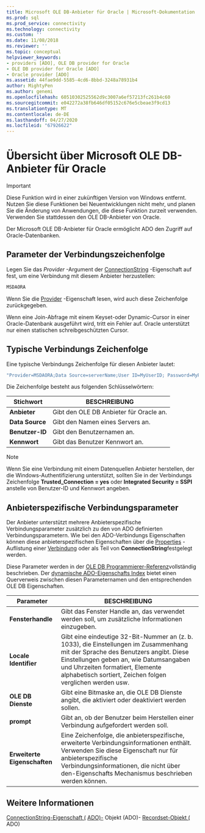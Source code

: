 ```yaml
---
title: Microsoft OLE DB-Anbieter für Oracle | Microsoft-Dokumentation
ms.prod: sql
ms.prod_service: connectivity
ms.technology: connectivity
ms.custom: ''
ms.date: 11/08/2018
ms.reviewer: ''
ms.topic: conceptual
helpviewer_keywords:
- providers [ADO], OLE DB provider for Oracle
- OLE DB provider for Oracle [ADO]
- Oracle provider [ADO]
ms.assetid: 44fae9dd-5585-4cd6-8bbd-3248a78931b4
author: MightyPen
ms.author: genemi
ms.openlocfilehash: 60510302525562d9c3007a6ef57213fc261b4c60
ms.sourcegitcommit: e042272a38fb646df05152c676e5cbeae3f9cd13
ms.translationtype: MT
ms.contentlocale: de-DE
ms.lasthandoff: 04/27/2020
ms.locfileid: "67926622"
---
```

# <a name="microsoft-ole-db-provider-for-oracle-overview"></a>Übersicht über Microsoft OLE DB-Anbieter für Oracle
> [!IMPORTANT]
>  Diese Funktion wird in einer zukünftigen Version von Windows entfernt. Nutzen Sie diese Funktionen bei Neuentwicklungen nicht mehr, und planen Sie die Änderung von Anwendungen, die diese Funktion zurzeit verwenden. Verwenden Sie stattdessen den OLE DB-Anbieter von Oracle.

 Der Microsoft OLE DB-Anbieter für Oracle ermöglicht ADO den Zugriff auf Oracle-Datenbanken.

## <a name="connection-string-parameters"></a>Parameter der Verbindungszeichenfolge
 Legen Sie das *Provider* -Argument der [ConnectionString](../../../ado/reference/ado-api/connectionstring-property-ado.md) -Eigenschaft auf fest, um eine Verbindung mit diesem Anbieter herzustellen:

```vb
MSDAORA
```

 Wenn Sie die [Provider](../../../ado/reference/ado-api/provider-property-ado.md) -Eigenschaft lesen, wird auch diese Zeichenfolge zurückgegeben.

 Wenn eine Join-Abfrage mit einem Keyset-oder Dynamic-Cursor in einer Oracle-Datenbank ausgeführt wird, tritt ein Fehler auf. Oracle unterstützt nur einen statischen schreibgeschützten Cursor.

## <a name="typical-connection-string"></a>Typische Verbindungs Zeichenfolge
 Eine typische Verbindungs Zeichenfolge für diesen Anbieter lautet:

```vb
"Provider=MSDAORA;Data Source=serverName;User ID=MyUserID; Password=MyPassword;"
```

 Die Zeichenfolge besteht aus folgenden Schlüsselwörtern:

|Stichwort|BESCHREIBUNG|
|-------------|-----------------|
|**Anbieter**|Gibt den OLE DB Anbieter für Oracle an.|
|**Data Source**|Gibt den Namen eines Servers an.|
|**Benutzer-ID**|Gibt den Benutzernamen an.|
|**Kennwort**|Gibt das Benutzer Kennwort an.|

> [!NOTE]
>  Wenn Sie eine Verbindung mit einem Datenquellen Anbieter herstellen, der die Windows-Authentifizierung unterstützt, sollten Sie in der Verbindungs Zeichenfolge **Trusted_Connection = yes** oder **Integrated Security = SSPI** anstelle von Benutzer-ID und Kennwort angeben.

## <a name="provider-specific-connection-parameters"></a>Anbieterspezifische Verbindungsparameter
 Der Anbieter unterstützt mehrere Anbieterspezifische Verbindungsparameter zusätzlich zu den von ADO definierten Verbindungsparametern. Wie bei den ADO-Verbindungs Eigenschaften können diese anbieterspezifischen Eigenschaften über die [Properties](../../../ado/reference/ado-api/properties-collection-ado.md) -Auflistung einer [Verbindung](../../../ado/reference/ado-api/connection-object-ado.md) oder als Teil von **ConnectionString**festgelegt werden.

 Diese Parameter werden in der [OLE DB Programmierer-Referenz](https://msdn.microsoft.com/3c5e2dd5-35e5-4a93-ac3a-3818bb43bbf8)vollständig beschrieben. Der [dynamische ADO-Eigenschafts Index](../../../ado/reference/ado-api/ado-dynamic-property-index.md) bietet einen Querverweis zwischen diesen Parameternamen und den entsprechenden OLE DB Eigenschaften.

|Parameter|BESCHREIBUNG|
|---------------|-----------------|
|**Fensterhandle**|Gibt das Fenster Handle an, das verwendet werden soll, um zusätzliche Informationen einzugeben.|
|**Locale Identifier**|Gibt eine eindeutige 32-Bit-Nummer an (z. b. 1033), die Einstellungen im Zusammenhang mit der Sprache des Benutzers angibt. Diese Einstellungen geben an, wie Datumsangaben und Uhrzeiten formatiert, Elemente alphabetisch sortiert, Zeichen folgen verglichen werden usw.|
|**OLE DB Dienste**|Gibt eine Bitmaske an, die OLE DB Dienste angibt, die aktiviert oder deaktiviert werden sollen.|
|**prompt**|Gibt an, ob der Benutzer beim Herstellen einer Verbindung aufgefordert werden soll.|
|**Erweiterte Eigenschaften**|Eine Zeichenfolge, die anbieterspezifische, erweiterte Verbindungsinformationen enthält. Verwenden Sie diese Eigenschaft nur für anbieterspezifische Verbindungsinformationen, die nicht über den-Eigenschafts Mechanismus beschrieben werden können.|

## <a name="see-also"></a>Weitere Informationen
 [ConnectionString-Eigenschaft (](../../../ado/reference/ado-api/connectionstring-property-ado.md) [ADO)-](../../../ado/reference/ado-api/provider-property-ado.md) Objekt (ADO)- [Recordset-Objekt (](../../../ado/reference/ado-api/recordset-object-ado.md) ADO)

